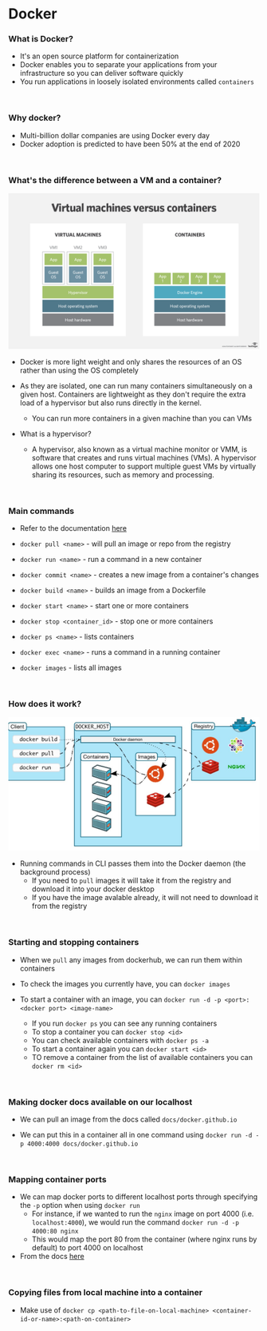 # Docker

### What is Docker?
- It's an open source platform for containerization
- Docker enables you to separate your applications from your infrastructure so you can deliver software quickly
- You run applications in loosely isolated environments called `containers`

<br>

### Why docker?
- Multi-billion dollar companies are using Docker every day
- Docker adoption is predicted to have been 50% at the end of 2020 

<br>

### What's the difference between a VM and a container?

![](images/vmcontainers.jpg)

- Docker is more light weight and only shares the resources of an OS rather than using the OS completely

- As they are isolated, one can run many containers simultaneously on a given host. Containers are lightweight as they don't require the extra load of a hypervisor but also runs directly in the kernel.
    - You can run more containers in a given machine than you can VMs

- What is a hypervisor?
    - A hypervisor, also known as a virtual machine monitor or VMM, is software that creates and runs virtual machines (VMs). A hypervisor allows one host computer to support multiple guest VMs by virtually sharing its resources, such as memory and processing. 

<br>

### Main commands
- Refer to the documentation [here](https://docs.docker.com/engine/reference/commandline/docker/)

- `docker pull <name>` - will pull an image or repo from the registry
- `docker run <name>` - run a command in a new container
- `docker commit <name>` - creates a new image from a container's changes
- `docker build <name>` - builds an image from a Dockerfile

- `docker start <name>` - start one or more containers
- `docker stop <container_id>` - stop one or more containers
- `docker ps <name>` - lists containers
- `docker exec <name>` - runs a command in a running container
- `docker images` - lists all images

<br>

### How does it work?

![](images/docker1.jpg)

- Running commands in CLI passes them into the Docker daemon (the background process) 
    - If you need to `pull` images it will take it from the registry and download it into your docker desktop
    - If you have the image avalable already, it will not need to download it from the registry

<br>

### Starting and stopping containers
- When we `pull` any images from dockerhub, we can run them within containers

- To check the images you currently have, you can `docker images`

- To start a container with an image, you can `docker run -d -p <port>:<docker port> <image-name>`
    - If you run `docker ps` you can see any running containers
    - To stop a container you can `docker stop <id>`
    - You can check available containers with `docker ps -a`
    - To start a container again you can `docker start <id>`
    - TO remove a container from the list of available containers you can `docker rm <id>`

<br>

### Making docker docs available on our localhost
- We can pull an image from the docs called `docs/docker.github.io`

- We can put this in a container all in one command using `docker run -d -p 4000:4000 docs/docker.github.io`

<br>

### Mapping container ports 

- We can map docker ports to different localhost ports through specifying the `-p` option when using `docker run`
    - For instance, if we wanted to run the `nginx` image on port 4000 (i.e. `localhost:4000`), we would run the command `docker run -d -p 4000:80 nginx`
    - This would map the port 80 from the container (where nginx runs by default) to port 4000 on localhost
- From the docs [here](https://docs.docker.com/engine/reference/commandline/run#publish-or-expose-port--p---expose)

<br>

### Copying files from local machine into a container
- Make use of `docker cp <path-to-file-on-local-machine> <container-id-or-name>:<path-on-container>`

